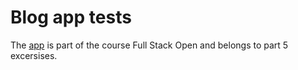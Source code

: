 # Blog app tests
The [app](https://github.com/javier-rosales/full-stack-open-part-5) is part of the course Full Stack Open and belongs to part 5 excersises.